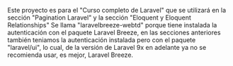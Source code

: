 Este proyecto es para el "Curso completo de Laravel" que se utilizará en la sección "Pagination Laravel" y la sección "Eloquent y Eloquent Relationships"
Se llama "laravelbreeze-webtd" porque tiene instalada la autenticación con el paquete Laravel Breeze, en las secciones anteriores también teniamos la autenticación instalada pero con el paquete "laravel/ui", lo cual, de la versión de Laravel 9x en adelante ya no se recomienda usar, es mejor, Laravel Breeze.
